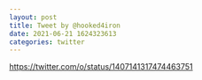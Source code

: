 ```yaml
--- 
layout: post 
title: Tweet by @hooked4iron 
date: 2021-06-21 1624323613 
categories: twitter 
--- 
```

https://twitter.com/o/status/1407141317474463751